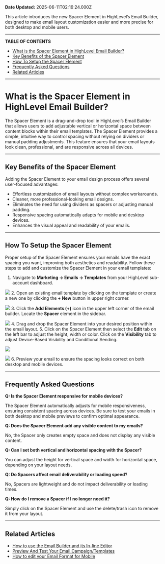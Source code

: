 **Date Updated:** 2025-06-11T02:16:24.000Z

This article introduces the new Spacer Element in HighLevel’s Email Builder, designed to make email layout customization easier and more precise for both desktop and mobile users.

---

**TABLE OF CONTENTS**

* [What is the Spacer Element in HighLevel Email Builder?](#What-is-the-Spacer-Element-in-HighLevel-Email-Builder?)
* [Key Benefits of the Spacer Element](#Key-Benefits-of-the-Spacer-Element)
* [How To Setup the Spacer Element](#How-To-Setup-the-Spacer-Element)
* [Frequently Asked Questions](#Frequently-Asked-Questions)
* [Related Articles](#Related-Articles)

---

# **What is the Spacer Element in HighLevel Email Builder?**

  
The Spacer Element is a drag-and-drop tool in HighLevel’s Email Builder that allows users to add adjustable vertical or horizontal space between content blocks within their email templates. The Spacer Element provides a simple, intuitive way to control spacing without relying on dividers or manual padding adjustments. This feature ensures that your email layouts look clean, professional, and are responsive across all devices.

---

## **Key Benefits of the Spacer Element**

  
Adding the Spacer Element to your email design process offers several user-focused advantages:

  
* Effortless customization of email layouts without complex workarounds.
* Cleaner, more professional-looking email designs.
* Eliminates the need for using dividers as spacers or adjusting manual padding.
* Responsive spacing automatically adapts for mobile and desktop devices.
* Enhances the visual appeal and readability of your emails.

---

## **How To Setup the Spacer Element**

  
Proper setup of the Spacer Element ensures your emails have the exact spacing you want, improving both aesthetics and readability. Follow these steps to add and customize the Spacer Element in your email templates:

1. Navigate to **Marketing → Emails → Templates** from your HighLevel sub-account dashboard.  
    
![](https://s3.amazonaws.com/cdn.freshdesk.com/data/helpdesk/attachments/production/155048036120/original/zaRXnBCweIwnyjatGAappWyzBnBgtMY7ow.png?1749586302)
2. Open an existing email template by clicking on the template or create a new one by clicking the **\+ New** button in upper right corner.  
    
![](https://s3.amazonaws.com/cdn.freshdesk.com/data/helpdesk/attachments/production/155048036183/original/Ry6kkeO7KmPIaU_exR0a_7NE1gQegKvfGQ.png?1749586508)
3. Click the **Add Elements (+)** icon in the upper left corner of the email builder. Locate the **Spacer** element in the sidebar.  
    
![](https://s3.amazonaws.com/cdn.freshdesk.com/data/helpdesk/attachments/production/155048036254/original/OgQ6AbeonTYJv4z4ZF2fsX8bIp1xcPUU-w.png?1749586677)
4. Drag and drop the Spacer Element into your desired position within the email layout.
5. Click on the Spacer Element then select the **Edit** tab on the left bar to adjust the height, width or color. Click on the **Visibility** tab to adjust Device-Based Visibility and Conditional Sending.  
    
![](https://s3.amazonaws.com/cdn.freshdesk.com/data/helpdesk/attachments/production/155048036325/original/0NJ-d1YBf_JNRUav0BO9vfrv0_qgMeq3IA.png?1749586872)  
    
![](https://s3.amazonaws.com/cdn.freshdesk.com/data/helpdesk/attachments/production/155048036372/original/rj1pNhI3mm8-L1n_Va1X4fKWLFnBBMvJCA.png?1749586987)
6. Preview your email to ensure the spacing looks correct on both desktop and mobile devices.

---

## **Frequently Asked Questions**

  
**Q: Is the Spacer Element responsive for mobile devices?**

The Spacer Element automatically adjusts for mobile responsiveness, ensuring consistent spacing across devices. Be sure to test your emails in both desktop and mobile previews to confirm optimal appearance.

  
**Q: Does the Spacer Element add any visible content to my emails?**

No, the Spacer only creates empty space and does not display any visible content.

  
**Q: Can I set both vertical and horizontal spacing with the Spacer?**

You can adjust the height for vertical space and width for horizontal space, depending on your layout needs.

  
**Q: Do Spacers affect email deliverability or loading speed?**

No, Spacers are lightweight and do not impact deliverability or loading times.

**Q: How do I remove a Spacer if I no longer need it?**

Simply click on the Spacer Element and use the delete/trash icon to remove it from your layout.

---

## **Related Articles**

  
* [](https://help.gohighlevel.com/en/support/solutions/articles/155000000087)[How to use the Email Builder and its In-line Editor](https://help.gohighlevel.com/en/support/solutions/articles/155000000087)
* [Preview And Test Your Email Campaign/Templates](https://help.gohighlevel.com/en/support/solutions/articles/48001215382)
* [How to edit your Email Format for Mobile](https://help.gohighlevel.com/en/support/solutions/articles/48001222031)